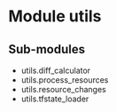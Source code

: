Module utils
============

Sub-modules
-----------
* utils.diff_calculator
* utils.process_resources
* utils.resource_changes
* utils.tfstate_loader